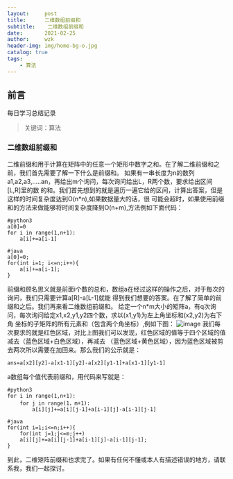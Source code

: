 ```yaml
---
layout:     post
title:      二维数组前缀和
subtitle:    二维数组前缀和
date:       2021-02-25
author:     wzk
header-img: img/home-bg-o.jpg
catalog: true
tags:
    - 算法
---
```


## 前言

每日学习总结记录



>关键词：算法

### 二维数组前缀和
二维前缀和用于计算在矩阵中的任意一个矩形中数字之和。在了解二维前缀和之前，我们首先需要了解一下什么是前缀和。
如果有一串长度为n的数列a1,a2,a3,.....an，再给出m个询问，每次询问给出L，R两个数，要求给出区间[L,R]里的数
的和。我们首先想到的就是遍历一遍它给的区间，计算出答案，但是这样的时间复杂度达到O(n*n),如果数据量大的话，很
可能会超时，如果使用前缀和的方法来做能够将时间复杂度降到O(n+m),方法例如下面代码：
```
#python3
a[0]=0
for i in range(1,n+1):
	a[i]+=a[i-1]

#java
a[0]=0;
for(int i=1; i<=n;i++){
	a[i]+=a[i-1];
}
```  
前缀和顾名思义就是前面i个数的总和，数组a在经过这样的操作之后，对于每次的询问，我们只需要计算a[R]-a[L-1]就能
得到我们想要的答案。在了解了简单的前缀和之后。我们再来看二维数组前缀和。
给定一个n*m大小的矩阵a，有q次询问，每次询问给定x1,x2,y1,y2四个数，求以(x1,y1)为左上角坐标和(x2,y2)为右下角
坐标的子矩阵的所有元素和（包含两个角坐标）,例如下图：
![image](https://vkceyugu.cdn.bspapp.com/VKCEYUGU-b1ebbd3c-ca49-405b-957b-effe60782276/2d822afa-cda0-4792-8e4b-23924393b09f.png)
我们每次要求的就是红色区域，对比上图我们可以发现，红色区域的值等于四个区域的值减去（蓝色区域+白色区域），再减去
（蓝色区域+黄色区域），因为蓝色区域被剪去两次所以需要在加回来。那么我们的公示就是：
```
ans=a[x2][y2]-a[x1-1][y2]-a[x2][y1-1]+a[x1-1][y1-1]
```
a数组每个值代表前缀和，用代码来写就是：
```
#python3
for i in range(1,n+1):
	for j in range(1，m+1):
		a[i][j]+=a[i][j-1]+a[i-1][j]-a[i-1][j-1]

#java
for(int i=1;i<=n;i++){
    for(int j=1;j<=m;j++)
    a[i][j]+=a[i][j-1]+a[i-1][j]-a[i-1][j-1];
}
```
到此，二维矩阵前缀和也求完了。如果有任何不懂或本人有描述错误的地方，请联系我，我们一起探讨。





 

